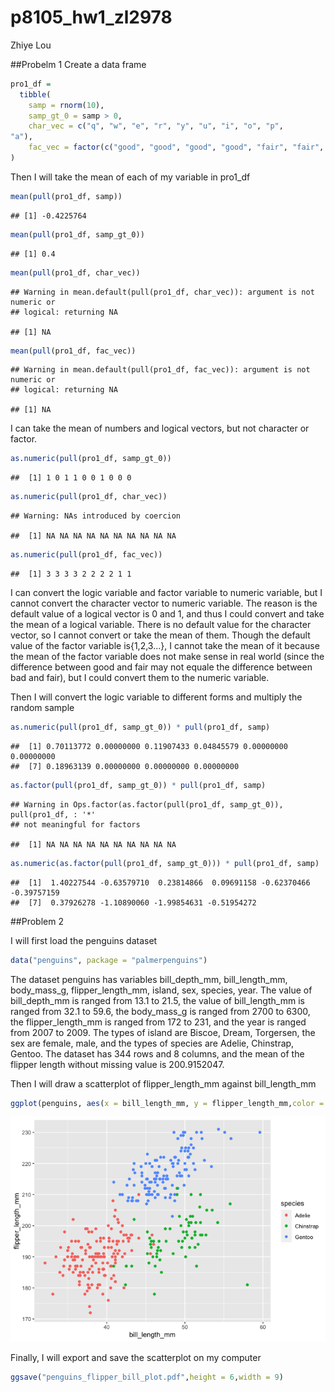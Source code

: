 p8105\_hw1\_zl2978
================
Zhiye Lou

\#\#Probelm 1 Create a data frame

``` r
pro1_df = 
  tibble(
    samp = rnorm(10),
    samp_gt_0 = samp > 0,
    char_vec = c("q", "w", "e", "r", "y", "u", "i", "o", "p",
"a"),
    fac_vec = factor(c("good", "good", "good", "good", "fair", "fair", "fair", "fair", "bad", "bad"))
)
```

Then I will take the mean of each of my variable in pro1\_df

``` r
mean(pull(pro1_df, samp))
```

    ## [1] -0.4225764

``` r
mean(pull(pro1_df, samp_gt_0))
```

    ## [1] 0.4

``` r
mean(pull(pro1_df, char_vec))
```

    ## Warning in mean.default(pull(pro1_df, char_vec)): argument is not numeric or
    ## logical: returning NA

    ## [1] NA

``` r
mean(pull(pro1_df, fac_vec))
```

    ## Warning in mean.default(pull(pro1_df, fac_vec)): argument is not numeric or
    ## logical: returning NA

    ## [1] NA

I can take the mean of numbers and logical vectors, but not character or
factor.

``` r
as.numeric(pull(pro1_df, samp_gt_0))
```

    ##  [1] 1 0 1 1 0 0 1 0 0 0

``` r
as.numeric(pull(pro1_df, char_vec))
```

    ## Warning: NAs introduced by coercion

    ##  [1] NA NA NA NA NA NA NA NA NA NA

``` r
as.numeric(pull(pro1_df, fac_vec))
```

    ##  [1] 3 3 3 3 2 2 2 2 1 1

I can convert the logic variable and factor variable to numeric
variable, but I cannot convert the character vector to numeric variable.
The reason is the default value of a logical vector is 0 and 1, and thus
I could convert and take the mean of a logical variable. There is no
default value for the character vector, so I cannot convert or take the
mean of them. Though the default value of the factor variable
is{1,2,3…}, I cannot take the mean of it because the mean of the
factor variable does not make sense in real world (since the difference
between good and fair may not equale the difference between bad and
fair), but I could convert them to the numeric variable.

Then I will convert the logic variable to different forms and multiply
the random sample

``` r
as.numeric(pull(pro1_df, samp_gt_0)) * pull(pro1_df, samp)
```

    ##  [1] 0.70113772 0.00000000 0.11907433 0.04845579 0.00000000 0.00000000
    ##  [7] 0.18963139 0.00000000 0.00000000 0.00000000

``` r
as.factor(pull(pro1_df, samp_gt_0)) * pull(pro1_df, samp)
```

    ## Warning in Ops.factor(as.factor(pull(pro1_df, samp_gt_0)), pull(pro1_df, : '*'
    ## not meaningful for factors

    ##  [1] NA NA NA NA NA NA NA NA NA NA

``` r
as.numeric(as.factor(pull(pro1_df, samp_gt_0))) * pull(pro1_df, samp)
```

    ##  [1]  1.40227544 -0.63579710  0.23814866  0.09691158 -0.62370466 -0.39757159
    ##  [7]  0.37926278 -1.10890060 -1.99854631 -0.51954272

\#\#Problem 2

I will first load the penguins dataset

``` r
data("penguins", package = "palmerpenguins")
```

The dataset penguins has variables bill\_depth\_mm, bill\_length\_mm,
body\_mass\_g, flipper\_length\_mm, island, sex, species, year. The
value of bill\_depth\_mm is ranged from 13.1 to 21.5, the value of
bill\_length\_mm is ranged from 32.1 to 59.6, the body\_mass\_g is
ranged from 2700 to 6300, the flipper\_length\_mm is ranged from 172 to
231, and the year is ranged from 2007 to 2009. The types of island are
Biscoe, Dream, Torgersen, the sex are female, male, and the types of
species are Adelie, Chinstrap, Gentoo. The dataset has 344 rows and 8
columns, and the mean of the flipper length without missing value is
200.9152047.

Then I will draw a scatterplot of flipper\_length\_mm against
bill\_length\_mm

``` r
ggplot(penguins, aes(x = bill_length_mm, y = flipper_length_mm,color = species)) + geom_point(na.rm = TRUE)
```

![](p8105_hw1_zl2978__files/figure-gfm/unnamed-chunk-2-1.png)<!-- -->

Finally, I will export and save the scatterplot on my computer

``` r
ggsave("penguins_flipper_bill_plot.pdf",height = 6,width = 9)
```
